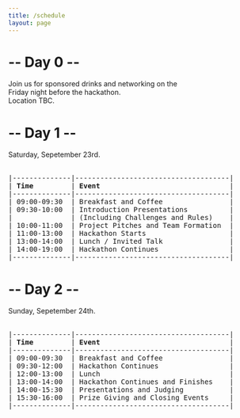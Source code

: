 ```yaml
---
title: /schedule
layout: page
---
```


<div class="organizer-info">
    <div class="center">
    <h1 class="organizers-title">-- Day 0 --</h1>
    </div>
    <div class="info">
    Join us for sponsored drinks and networking on the<br>
    Friday night before the hackathon.<br>
    Location TBC.
</div> 
</div>

<div class="organizer-info">
    <div class="center">
    <h1 class="organizers-title">-- Day 1 --</h1>
    </div>
    <div class="info">
    Saturday, Sepetember 23rd.<br><br>
</div> 
</div>


<div class="ascii-art-container">
  <pre>
|--------------|-------------------------------------|
| <b>Time</b>         | <b>Event</b>                               |
|--------------|-------------------------------------|
| 09:00-09:30  | Breakfast and Coffee                |
| 09:30-10:00  | Introduction Presentations          |
|              | (Including Challenges and Rules)    |
| 10:00-11:00  | Project Pitches and Team Formation  |
| 11:00-13:00  | Hackathon Starts                    |
| 13:00-14:00  | Lunch / Invited Talk                |
| 14:00-19:00  | Hackathon Continues                 |
|--------------|-------------------------------------|
</pre> 
</div>

<div class="organizer-info">
    <div class="center">
    <h1 class="organizers-title">-- Day 2 --</h1>
    </div>
    <div class="info">
    Sunday, Sepetember 24th.<br><br>
</div> 
</div>

<div class="ascii-art-container">
  <pre>
|--------------|-------------------------------------|
| <b>Time</b>         | <b>Event</b>                               |
|--------------|-------------------------------------|
| 09:00-09:30  | Breakfast and Coffee                |
| 09:30-12:00  | Hackathon Continues                 |
| 12:00-13:00  | Lunch                               |
| 13:00-14:00  | Hackathon Continues and Finishes    |
| 14:00-15:30  | Presentations and Judging           |
| 15:30-16:00  | Prize Giving and Closing Events     |
|--------------|-------------------------------------|
</pre> 
</div>


<p><br></p>
